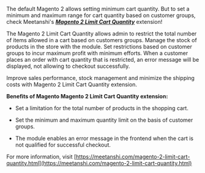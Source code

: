 

The default Magento 2 allows setting minimum cart quantity. But to set a minimum and maximum range for cart quantity based on customer groups, check Meetanshi's ***[Magento 2 Limit Cart Quantity](https://meetanshi.com/magento-2-limit-cart-quantity.html)*** extension!


The Magento 2 Limit Cart Quantity allows admin to restrict the total number of items allowed in a cart based on customers groups. Manage the stock of products in the store with the module. Set restrictions based on customer groups to incur maximum profit with minimum efforts. When a customer places an order with cart quantity that is restricted, an error message will be displayed, not allowing to checkout successfully.

Improve sales performance, stock management and minimize the shipping costs with Magento 2 Limit Cart Quantity extension.

**Benefits of Magento Magento 2 Limit Cart Quantity extension:**

* Set a limitation for the total number of products in the shopping cart.

* Set the minimum and maximum quantity limit on the basis of customer groups.

* The module enables an error message in the frontend when the cart is not qualified for successful checkout.

For more information, visit [https://meetanshi.com/magento-2-limit-cart-quantity.html](https://meetanshi.com/magento-2-limit-cart-quantity.html)


